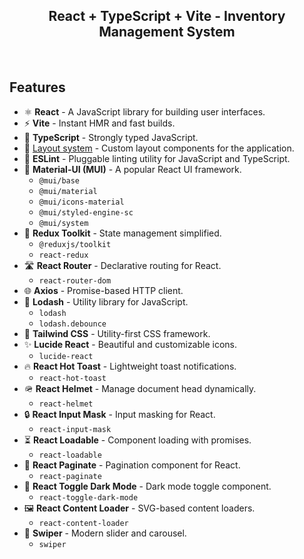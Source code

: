 <h2 align="center"> React + TypeScript + Vite - Inventory Management System </h2><br>

## Features

- ⚛️ **React** - A JavaScript library for building user interfaces.
- ⚡️ **Vite** - Instant HMR and fast builds.
- 📜 **TypeScript** - Strongly typed JavaScript.
- 📑 [Layout system](./src/layouts) - Custom layout components for the application.
- 🧹 **ESLint** - Pluggable linting utility for JavaScript and TypeScript.
- 🎨 **Material-UI (MUI)** - A popular React UI framework.
  - `@mui/base`
  - `@mui/material`
  - `@mui/icons-material`
  - `@mui/styled-engine-sc`
  - `@mui/system`
- 🧰 **Redux Toolkit** - State management simplified.
  - `@reduxjs/toolkit`
  - `react-redux`
- 🛣️ **React Router** - Declarative routing for React.
  - `react-router-dom`
- 🌐 **Axios** - Promise-based HTTP client.
- 🧹 **Lodash** - Utility library for JavaScript.
  - `lodash`
  - `lodash.debounce`
- 🎨 **Tailwind CSS** - Utility-first CSS framework.
- ✨ **Lucide React** - Beautiful and customizable icons.
  - `lucide-react`
- 🔥 **React Hot Toast** - Lightweight toast notifications.
  - `react-hot-toast`
- 🪖 **React Helmet** - Manage document head dynamically.
  - `react-helmet`
- 🔒 **React Input Mask** - Input masking for React.
  - `react-input-mask`
- ⏳ **React Loadable** - Component loading with promises.
  - `react-loadable`
- 📄 **React Paginate** - Pagination component for React.
  - `react-paginate`
- 🌙 **React Toggle Dark Mode** - Dark mode toggle component.
  - `react-toggle-dark-mode`
- 🖼️ **React Content Loader** - SVG-based content loaders.
  - `react-content-loader`
- 🎠 **Swiper** - Modern slider and carousel.
  - `swiper`
